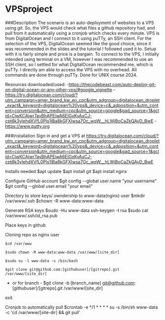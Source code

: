 # VPSproject

###Description
The scenario is an auto-deployment of websites to a VPS using git. So, the VPS would check
what files a github repository had, and pull from it automatically using a cronjob which checks every minute. 
VPS is from DigitalOcean and I connect to it using puTTy, an SSH client. For the selection of the VPS,
DigitalOcean seemed like the good choice, since it was recommended in the slides and 
the tutorial I followed used it to. Setup with it is fairly simple and price is a bargain.
To connect to the VPS, I initially intended using terminal on a VM, however I was 
recommended to use an SSH client, so I settled for what DigitalOcean recommended me,
which is puTTy. I directly am able to access the VPS with no overhead. All commands are done through puTTy. Done for UNIX course 2024.

Resources downloaded/used: 
 -https://thecodebeast.com/auto-deploy-git-on-digital-ocean-or-any-other-vps/#google_vignette
 -https://try.digitalocean.com/cloud/?utm_campaign=amer_brand_kw_en_cpc&utm_adgroup=digitalocean_droplet_exact&_keyword=digitalocean%20vps&_device=c&_adposition=&utm_content=conversion&utm_medium=cpc&utm_source=google&gad_source=1&gclid=CjwKCAjwr7ayBhAPEiwA6EIGxKyAxCJ-cpt6k3ylehdXVfL0Pls1IBa8kGFXIwsa7Oc_wqW__hLWjBoCaZkQAvD_BwE
 -https://www.putty.org
 



###Installation
Sign in and get a VPS at 
https://try.digitalocean.com/cloud/?utm_campaign=amer_brand_kw_en_cpc&utm_adgroup=digitalocean_droplet_exact&_keyword=digitalocean%20vps&_device=c&_adposition=&utm_content=conversion&utm_medium=cpc&utm_source=google&gad_source=1&gclid=CjwKCAjwr7ayBhAPEiwA6EIGxKyAxCJ-cpt6k3ylehdXVfL0Pls1IBa8kGFXIwsa7Oc_wqW__hLWjBoCaZkQAvD_BwE


Installs needed
	$apt update
	$apt install git
	$apt install nginx
	
Configure GitHub account
	$git config --global user.name "your username" 
	$git config --global user.email "your email"

Directory to store keys/ owndership to www-data(nginx) user
	$mkdir /var/www/.ssh
	$chown -R www-data:www-data

Generate RSA keys
	$sudo -Hu www-data ssh-keygen -t rsa
	$sudo cat /var/www/.ssh/id_rsa.pub 

Place keys in github

Cloning repo as nginx user

	$cd /var/www

	$sudo chown -R www-data:www-data /var/www/[site_dir]

	$sudo su -l www-data -s /bin/bash

	$git clone git@github.com:[githubuser]/[gitrepo].git /var/www/[site_dir]
- or for branch -
	$git clone -b [branch_name] git@github.com:[githubuser]/[gitrepo].git /var/www/[site_dir]

exit

Cronjob to automatically pull
	$crontab -e
	*/1 * * * * su -s /bin/sh www-data -c 'cd /var/www/[site-dir] && git pull'




